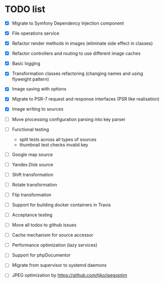 # TODO list

- [x] Migrate to Symfony Dependency Injection component
- [x] File operations service
- [x] Refactor render methods in images (eliminate side effect in classes)
- [x] Refactor controllers and routing to use different image caches
- [x] Basic logging
- [x] Transformation classes refactoring (changing names and using flyweight pattern)
- [x] Image saving with options
- [x] Migrate to PSR-7 request and response interfaces (PSR like realisation)
- [x] Image writing to sources
- [ ] Move processing configuration parsing into key parser
- [ ] Functional testing
    * split tests across all types of sources
    * thumbnail test checks invalid key
- [ ] Google map source
- [ ] Yandex.Disk source
- [ ] Shift transformation
- [ ] Rotate transformation
- [ ] Flip transformation
- [ ] Support for building docker containers in Travis
- [ ] Acceptance testing
- [ ] Move all todos to github issues
- [ ] Cache mechanism for source accessor
- [ ] Performance optimization (lazy services)
- [ ] Support for phpDocumentor
- [ ] Migrate from supervisor to systemd daemons
- [ ] JPEG optimization by https://github.com/tjko/jpegoptim

